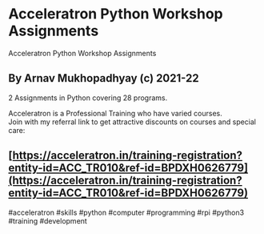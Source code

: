 # Acceleratron Python Workshop Assignments  
 Acceleratron Python Workshop Assignments  
## By Arnav Mukhopadhyay (c) 2021-22     
  
  
2 Assignments in Python covering 28 programs.  
  
  
Acceleratron is a Professional Training who have varied courses.  
Join with my referral link to get attractive discounts on courses and special care:    
## [https://acceleratron.in/training-registration?entity-id=ACC_TR010&ref-id=BPDXH0626779](https://acceleratron.in/training-registration?entity-id=ACC_TR010&ref-id=BPDXH0626779)  
    
    
#acceleratron #skills #python #computer #programming #rpi #python3 #training #development  
  
  
  
  
  
  
  